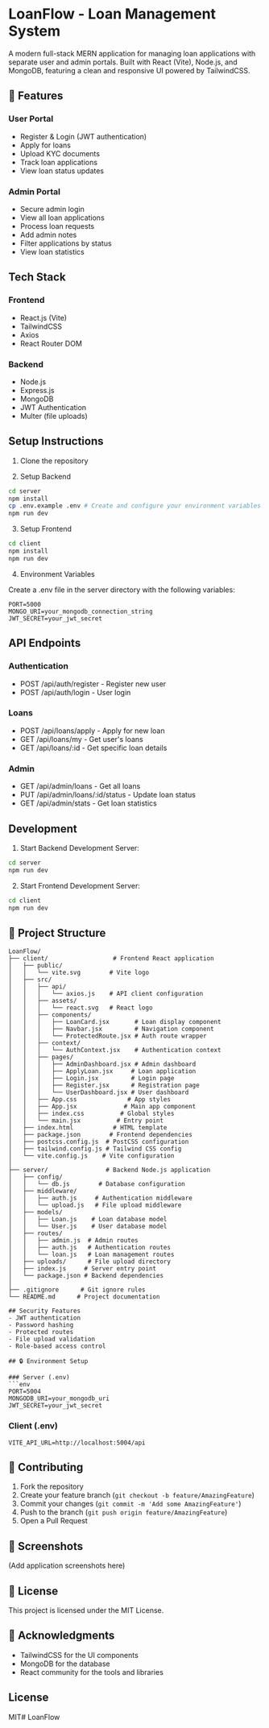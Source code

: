 # LoanFlow - Loan Management System

A modern full-stack MERN application for managing loan applications with separate user and admin portals. Built with React (Vite), Node.js, and MongoDB, featuring a clean and responsive UI powered by TailwindCSS.

## 🚀 Features

### User Portal
- Register & Login (JWT authentication)
- Apply for loans
- Upload KYC documents
- Track loan applications
- View loan status updates

### Admin Portal
- Secure admin login
- View all loan applications
- Process loan requests
- Add admin notes
- Filter applications by status
- View loan statistics

## Tech Stack

### Frontend
- React.js (Vite)
- TailwindCSS
- Axios
- React Router DOM

### Backend
- Node.js
- Express.js
- MongoDB
- JWT Authentication
- Multer (file uploads)

## Setup Instructions

1. Clone the repository

2. Setup Backend
```bash
cd server
npm install
cp .env.example .env # Create and configure your environment variables
npm run dev
```

3. Setup Frontend
```bash
cd client
npm install
npm run dev
```

4. Environment Variables

Create a .env file in the server directory with the following variables:
```env
PORT=5000
MONGO_URI=your_mongodb_connection_string
JWT_SECRET=your_jwt_secret
```

## API Endpoints

### Authentication
- POST /api/auth/register - Register new user
- POST /api/auth/login - User login

### Loans
- POST /api/loans/apply - Apply for new loan
- GET /api/loans/my - Get user's loans
- GET /api/loans/:id - Get specific loan details

### Admin
- GET /api/admin/loans - Get all loans
- PUT /api/admin/loans/:id/status - Update loan status
- GET /api/admin/stats - Get loan statistics

## Development

1. Start Backend Development Server:
```bash
cd server
npm run dev
```

2. Start Frontend Development Server:
```bash
cd client
npm run dev
```

## 📁 Project Structure

```
LoanFlow/
├── client/                  # Frontend React application
│   ├── public/
│   │   └── vite.svg        # Vite logo
│   ├── src/
│   │   ├── api/
│   │   │   └── axios.js    # API client configuration
│   │   ├── assets/
│   │   │   └── react.svg   # React logo
│   │   ├── components/
│   │   │   ├── LoanCard.jsx       # Loan display component
│   │   │   ├── Navbar.jsx         # Navigation component
│   │   │   └── ProtectedRoute.jsx # Auth route wrapper
│   │   ├── context/
│   │   │   └── AuthContext.jsx    # Authentication context
│   │   ├── pages/
│   │   │   ├── AdminDashboard.jsx # Admin dashboard
│   │   │   ├── ApplyLoan.jsx     # Loan application
│   │   │   ├── Login.jsx         # Login page
│   │   │   ├── Register.jsx      # Registration page
│   │   │   └── UserDashboard.jsx # User dashboard
│   │   ├── App.css              # App styles
│   │   ├── App.jsx             # Main app component
│   │   ├── index.css          # Global styles
│   │   └── main.jsx          # Entry point
│   ├── index.html           # HTML template
│   ├── package.json        # Frontend dependencies
│   ├── postcss.config.js  # PostCSS configuration
│   ├── tailwind.config.js # Tailwind CSS config
│   └── vite.config.js    # Vite configuration
│
├── server/                # Backend Node.js application
│   ├── config/
│   │   └── db.js        # Database configuration
│   ├── middleware/
│   │   ├── auth.js     # Authentication middleware
│   │   └── upload.js   # File upload middleware
│   ├── models/
│   │   ├── Loan.js    # Loan database model
│   │   └── User.js    # User database model
│   ├── routes/
│   │   ├── admin.js  # Admin routes
│   │   ├── auth.js   # Authentication routes
│   │   └── loan.js   # Loan management routes
│   ├── uploads/      # File upload directory
│   ├── index.js     # Server entry point
│   └── package.json # Backend dependencies
│
├── .gitignore      # Git ignore rules
└── README.md      # Project documentation

## Security Features
- JWT authentication
- Password hashing
- Protected routes
- File upload validation
- Role-based access control

## 🔒 Environment Setup

### Server (.env)
```env
PORT=5004
MONGODB_URI=your_mongodb_uri
JWT_SECRET=your_jwt_secret
```

### Client (.env)
```env
VITE_API_URL=http://localhost:5004/api
```

## 📝 Contributing
1. Fork the repository
2. Create your feature branch (`git checkout -b feature/AmazingFeature`)
3. Commit your changes (`git commit -m 'Add some AmazingFeature'`)
4. Push to the branch (`git push origin feature/AmazingFeature`)
5. Open a Pull Request

## 📱 Screenshots
(Add application screenshots here)

## 📄 License
This project is licensed under the MIT License.

## 🙏 Acknowledgments
- TailwindCSS for the UI components
- MongoDB for the database
- React community for the tools and libraries

## License
MIT#   L o a n F l o w  
 